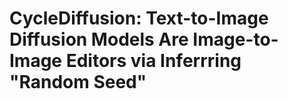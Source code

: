 # CycleDiffusion: Text-to-Image Diffusion Models Are Image-to-Image Editors via Inferrring "Random Seed"
